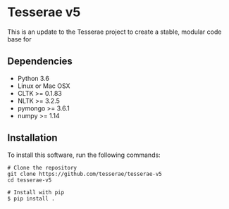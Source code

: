 # Tesserae v5

This is an update to the Tesserae project to create a stable, modular code base
for

## Dependencies

- Python 3.6
- Linux or Mac OSX
- CLTK >= 0.1.83
- NLTK >= 3.2.5
- pymongo >= 3.6.1
- numpy >= 1.14

## Installation

To install this software, run the following commands:

```
# Clone the repository
git clone https://github.com/tesserae/tesserae-v5
cd tesserae-v5

# Install with pip
$ pip install .
```
